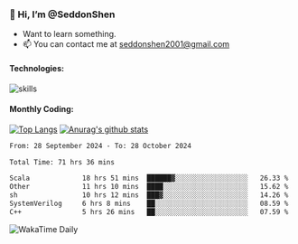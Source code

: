 ### 👋 Hi, I’m @SeddonShen
- Want to learn something.
- 📫 You can contact me at seddonshen2001@gmail.com

#### Technologies:

![skills](https://skillicons.dev/icons?i=scala,js,html,css,bootstrap,jquery,c,cpp,cloudflare,django,docker,flask,git,github,githubactions,linux,latex,mysql,nodejs,ps,php,pr,py,raspberrypi,redis,unreal,v,vscode,vue,bash)

#### Monthly Coding:
[![Top Langs](https://github-readme-stats.vercel.app/api/top-langs?username=seddonshen&show_icons=true&locale=en&layout=compact&hide=html&langs_count=8)](https://github.com/SeddonShen/)
[![Anurag's github stats](https://github-readme-stats.vercel.app/api?username=SeddonShen&count_private=true&show_icons=true)](https://github.com/anuraghazra/github-readme-stats)
<!--START_SECTION:waka-->

```txt
From: 28 September 2024 - To: 28 October 2024

Total Time: 71 hrs 36 mins

Scala             18 hrs 51 mins  ██████▓░░░░░░░░░░░░░░░░░░   26.33 %
Other             11 hrs 10 mins  ████░░░░░░░░░░░░░░░░░░░░░   15.62 %
sh                10 hrs 12 mins  ███▓░░░░░░░░░░░░░░░░░░░░░   14.26 %
SystemVerilog     6 hrs 8 mins    ██░░░░░░░░░░░░░░░░░░░░░░░   08.59 %
C++               5 hrs 26 mins   ██░░░░░░░░░░░░░░░░░░░░░░░   07.59 %
```

<!--END_SECTION:waka-->

![WakaTime Daily](https://wakatime.com/share/@seddon2001/61a7e342-5f12-4fea-bf92-1fac161e97d6.svg)
<!---
SeddonShen/SeddonShen is a ✨ special ✨ repository because its `README.md` (this file) appears on your GitHub profile.
You can click the Preview link to take a look at your changes.
--->
